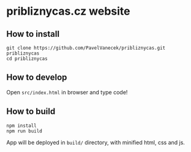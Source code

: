 pribliznycas.cz website
======================

How to install
--------------

    git clone https://github.com/PavelVanecek/pribliznycas.git pribliznycas
    cd pribliznycas

How to develop
--------------

Open `src/index.html` in browser and type code!

How to build
-------------

    npm install
    npm run build

App will be deployed in `build/` directory, with minified html, css and js.
